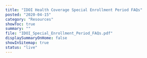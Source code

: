 ```yaml
---
title: "IDOI Health Coverage Special Enrollment Period FAQs"
posted: "2020-04-15"
category: "Resources"
showToc: true
summary: ""
file: "IDOI_Special_Enrollment_Period_FAQs.pdf"
displaySummaryOnHome: false
showInSitemap: true
status: "live"
---
```


